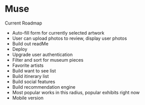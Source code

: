 # Muse

Current Roadmap
- Auto-fill form for currently selected artwork
- User can upload photos to review, display user photos
- Build out readMe
- Deploy
- Upgrade user authentication
- Filter and sort for museum pieces
- Favorite artists
- Build want to see list
- Build itinerary list
- Build social features
- Build recommendation engine
- Most popular works in this radius, popular exhibits right now
- Mobile version
